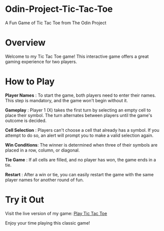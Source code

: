 # Odin-Project-Tic-Tac-Toe
A Fun Game of Tic Tac Toe from The Odin Project

# Overview
Welcome to my Tic Tac Toe game! This interactive game offers a great gaming experience for two players.

# How to Play
**Player Names** : To start the game, both players need to enter their names. This step is mandatory, and the game won't begin without it.

**Gameplay** : Player 1 (X) takes the first turn by selecting an empty cell to place their symbol. The turn alternates between players until the game's outcome is decided.

**Cell Selection** : Players can't choose a cell that already has a symbol. If you attempt to do so, an alert will prompt you to make a valid selection again.

**Win Conditions**: The winner is determined when three of their symbols are placed in a row, column, or diagonal.

**Tie Game** : If all cells are filled, and no player has won, the game ends in a tie.

**Restart** : After a win or tie, you can easily restart the game with the same player names for another round of fun.

# Try it Out
Visit the live version of my game: [Play Tic Tac Toe](https://bilalftaieh.github.io/Odin-Project-Tic-Tac-Toe/)

Enjoy your time playing this classic game!

